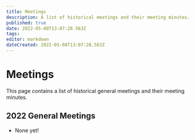 ```yaml
---
title: Meetings
description: A list of historical meetings and their meeting minutes.
published: true
date: 2022-05-08T13:07:28.563Z
tags: 
editor: markdown
dateCreated: 2022-05-08T13:07:28.563Z
---
```


# Meetings
This page contains a list of historical general meetings and their meeting minutes.

## 2022 General Meetings
* None yet!